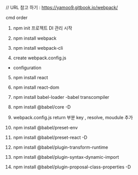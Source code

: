 // URL 참고 하기 : https://yamoo9.gitbook.io/webpack/

cmd order

1. npm init
프로젝트 DI 관리 시작

2. npm install webpack
3. npm install webpack-cli
4. create webpack.config.js
- configuration

5. npm install react
6. npm install react-dom

7. npm install babel-loader
-babel transcompiler
8. npm install @babel/core -D

9. webpack.config.js return 부분 key , resolve, moudule 추가

10. npm install @babel/preset-env 
11. npm install @babel/preset-react -D

12. npm install @babel/plugin-transform-runtime 
13. npm install @babel/plugin-syntax-dynamic-import
14. npm install @babel/plugin-proposal-class-properties -D
